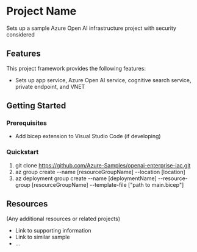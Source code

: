 # Project Name

Sets up a sample Azure Open AI infrastructure project with security considered

## Features

This project framework provides the following features:

- Sets up app service, Azure Open AI service, cognitive search service, private endpoint, and VNET

## Getting Started

### Prerequisites

- Add bicep extension to Visual Studio Code (if developing)

### Quickstart

1. git clone https://github.com/Azure-Samples/openai-enterprise-iac.git
2. az group create --name [resourceGroupName] --location [location]
3. az deployment group create --name [deploymentName] --resource-group [resourceGroupName] --template-file ["path to main.bicep"]

## Resources

(Any additional resources or related projects)

- Link to supporting information
- Link to similar sample
- ...
